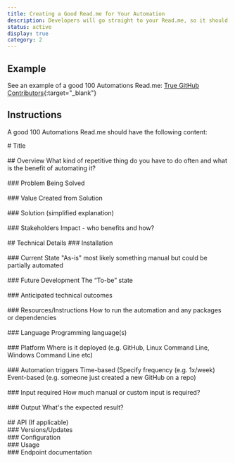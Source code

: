 ```yaml
---
title: Creating a Good Read.me for Your Automation
description: Developers will go straight to your Read.me, so it should be fairly comprehensive and reference the other health files
status: active
display: true
category: 2
---
```



## Example
See an example of a good 100 Automations Read.me: [True GitHub Contributors](https://github.com/100Automations/true-github-contributors/blob/mixin/readme.md){:target="_blank"}

## Instructions
A good 100 Automations Read.me should have the following content:



<p>
# Title
<br><br>
## Overview
What kind of repetitive thing do you have to do often and what is the benefit of automating it?
<br><br>
### Problem Being Solved
<br><br>
### Value Created from Solution
<br><br>
### Solution (simplified explanation)
<br><br>
### Stakeholders
Impact - who benefits and how?
<br><br>
## Technical Details
### Installation
<br><br>
### Current State
"As-is" most likely something manual but could be partially automated
<br><br>
### Future Development
The “To-be” state
<br><br>
### Anticipated technical outcomes
<br><br>
### Resources/Instructions
How to run the automation and any packages or dependencies 
<br><br>
### Language
Programming language(s)
<br><br>
### Platform
Where is it deployed (e.g. GitHub, Linux Command Line, Windows Command Line etc)
<br><br>
### Automation triggers
Time-based (Specify frequency (e.g. 1x/week)
Event-based (e.g. someone just created a new GitHub on a repo)
<br><br>
### Input required
How much manual or custom input is required?
<br><br>
### Output
What's the expected result? 
<br><br>
## API
(If applicable)
<br>
### Versions/Updates
<br>
### Configuration
<br>
### Usage
<br>
### Endpoint documentation
</p>
